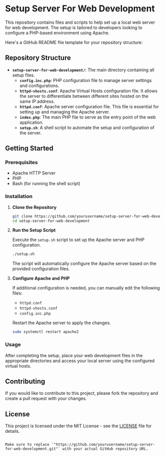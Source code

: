 # Setup Server For Web Development
This repository contains files and scripts to help set up a local web server for web development. The setup is tailored to developers looking to configure a PHP-based environment using Apache.

Here's a GitHub README file template for your repository structure:


## Repository Structure

- **`setup-server-for-web-development/`**: The main directory containing all setup files.
  - **`config.inc.php`**: PHP configuration file to manage server settings and configurations.
  - **`httpd-vhosts.conf`**: Apache Virtual Hosts configuration file. It allows the server to differentiate between different sites hosted on the same IP address.
  - **`httpd.conf`**: Apache server configuration file. This file is essential for setting up and managing the Apache server.
  - **`index.php`**: The main PHP file to serve as the entry point of the web application.
  - **`setup.sh`**: A shell script to automate the setup and configuration of the server.

## Getting Started

### Prerequisites

- Apache HTTP Server
- PHP
- Bash (for running the shell script)

### Installation

1. **Clone the Repository**

   ```bash
   git clone https://github.com/yourusername/setup-server-for-web-development.git
   cd setup-server-for-web-development
   ```

2. **Run the Setup Script**

   Execute the `setup.sh` script to set up the Apache server and PHP configuration.

   ```bash
   ./setup.sh
   ```

   The script will automatically configure the Apache server based on the provided configuration files.

3. **Configure Apache and PHP**

   If additional configuration is needed, you can manually edit the following files:

   - `httpd.conf`
   - `httpd-vhosts.conf`
   - `config.inc.php`

   Restart the Apache server to apply the changes.

   ```bash
   sudo systemctl restart apache2
   ```

### Usage

After completing the setup, place your web development files in the appropriate directories and access your local server using the configured virtual hosts.

## Contributing

If you would like to contribute to this project, please fork the repository and create a pull request with your changes.

## License

This project is licensed under the MIT License - see the [LICENSE](LICENSE) file for details.
```

Make sure to replace `"https://github.com/yourusername/setup-server-for-web-development.git"` with your actual GitHub repository URL.
